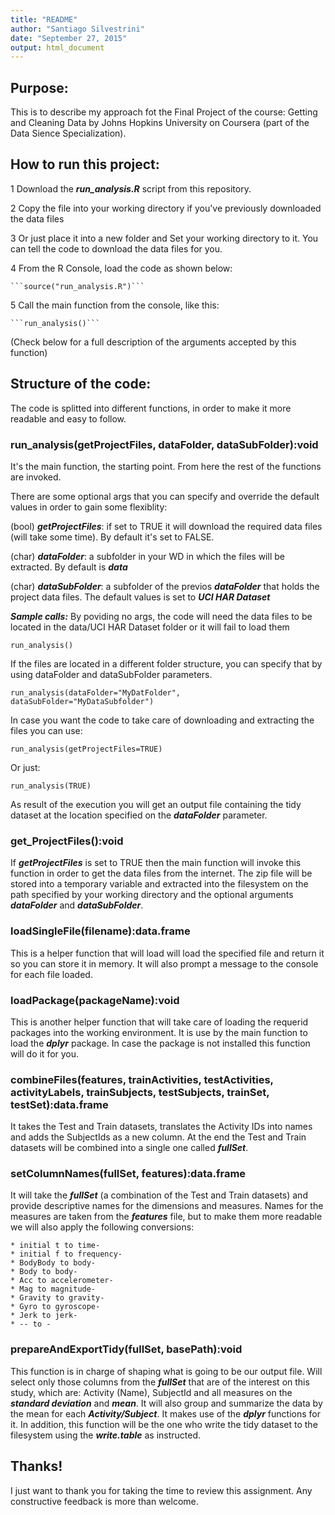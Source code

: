 ```yaml
---
title: "README"
author: "Santiago Silvestrini"
date: "September 27, 2015"
output: html_document
---
```


## Purpose:
This is to describe my approach fot the Final Project of the course: Getting and Cleaning Data by Johns Hopkins University on Coursera (part of the Data Sience Specialization).

## How to run this project:
1 Download the ***run_analysis.R*** script from this repository.

2 Copy the file into your working directory if you've previously downloaded the data files

3 Or just place it into a new folder and Set your working directory to it. You can tell the code to download the data files for you.

4 From the R Console, load the code as shown below:

    ```source("run_analysis.R")```

5 Call the main function from the console, like this:

    ```run_analysis()```
(Check below for a full description of the arguments accepted by this function)
    
## Structure of the code:
The code is splitted into different functions, in order to make it more readable and easy to follow.

### run_analysis(getProjectFiles, dataFolder, dataSubFolder):void
It's the main function, the starting point. From here the rest of the functions are invoked.

There are some optional args that you can specify and override the default values in order to gain some flexiblity:

(bool) ***getProjectFiles***: if set to TRUE it will download the required data files (will take some time). By default it's set to FALSE.
    
(char) ***dataFolder***: a subfolder in your WD in which the files will be extracted. By default is ***data***

(char) ***dataSubFolder***: a subfolder of the previos ***dataFolder*** that holds the project data files. The default values is set to ***UCI HAR Dataset***

***Sample calls:***
By poviding no args, the code will need the data files to be located in the data/UCI HAR Dataset folder or it will fail to load them

```run_analysis()```
    
If the files are located in a different folder structure, you can specify that by using dataFolder and dataSubFolder parameters.
    
```run_analysis(dataFolder="MyDatFolder", dataSubFolder="MyDataSubfolder")```

In case you want the code to take care of downloading and extracting the files you can use:

```run_analysis(getProjectFiles=TRUE)```

Or just:

```run_analysis(TRUE)```

As result of the execution you will get an output file containing the tidy dataset at the location specified on the ***dataFolder*** parameter.

### get_ProjectFiles():void
If ***getProjectFiles*** is set to TRUE then the main function will invoke this function in order to get the data files from the internet.
The zip file will be stored into a temporary variable and extracted into the filesystem on the path specified by your working directory and the optional arguments ***dataFolder*** and ***dataSubFolder***.

### loadSingleFile(filename):data.frame
This is a helper function that will load will load the specified file and return it so you can store it in memory. It will also prompt a message to the console for each file loaded.

### loadPackage(packageName):void
This is another helper function that will take care of loading the requerid packages into the working environment.
It is use by the main function to load the ***dplyr*** package.
In case the package is not installed this function will do it for you.

### combineFiles(features, trainActivities, testActivities, activityLabels, trainSubjects, testSubjects, trainSet,  testSet):data.frame
It takes the Test and Train datasets, translates the Activity IDs into names and adds the SubjectIds as a new column.
At the end the Test and Train datasets will be combined into a single one called ***fullSet***.

### setColumnNames(fullSet, features):data.frame
It will take the ***fullSet*** (a combination of the Test and Train datasets) and provide descriptive names for the dimensions and measures.
Names for the measures are taken from the ***features*** file, but to make them more readable we will also apply the following conversions:

    * initial t to time-
    * initial f to frequency-
    * BodyBody to body-
    * Body to body-
    * Acc to accelerometer-
    * Mag to magnitude-
    * Gravity to gravity-
    * Gyro to gyroscope-
    * Jerk to jerk-
    * -- to -

### prepareAndExportTidy(fullSet, basePath):void
This function is in charge of shaping what is going to be our output file.
Will select only those columns from the ***fullSet***  that are of the interest on this study, which are:
Activity (Name), SubjectId and all measures on the ***standard deviation*** and ***mean***.
It will also group and summarize the data by the mean for each ***Activity/Subject***.
It makes use of the ***dplyr*** functions for it.
In addition, this function will be the one who write the tidy dataset to the filesystem using the ***write.table*** as instructed.

## Thanks!
I just want to thank you for taking the time to review this assignment.
Any constructive feedback is more than welcome.





    